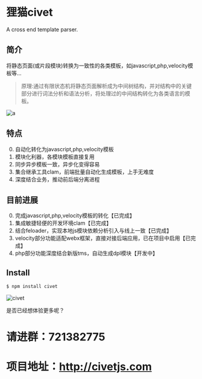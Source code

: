 # 狸猫civet

A cross end template parser.

## 简介

将静态页面(或片段模块)转换为一致性的各类模板，如javascript,php,velocity模板等…

> 原理:通过有限状态机将静态页面解析成为中间树结构，并对结构中的关键部分进行词法分析和语法分析，将处理过的中间结构转化为各类语言的模板。

![a](http://gtms01.alicdn.com/tps/i1/T1c9JcFyhdXXcBKHLp-463-516.png)

## 特点

0. 自动化转化为javascript,php,velocity模板
0. 模块化利器，各模块模板直接复用
1. 同步异步模板一致，异步化变得容易
2. 集合继承工具clam，前端批量自动化生成模板，上手无难度 
3. 深度结合业务，推动前后端分离进程

## 目前进展

0. 完成javascript,php,velocity模板的转化【已完成】
1. 集成敏捷轻便的开发环境clam【已完成】
2. 结合feloader，实现本地js模块依赖分析引入与线上一致【已完成】
1. velocity部分功能适配webx框架，直接对接后端应用，已在项目中启用【已完成】
2. php部分功能深度结合新版tms，自动生成dpl模块【开发中】

## Install

```bash
$ npm install civet
```
![civet](http://gtms01.alicdn.com/tps/i1/T1y8nfFiXaXXb1t4sR-1650-679.png)

是否已经想体验更多呢？


请进群：721382775
==

项目地址：http://civetjs.com
==
